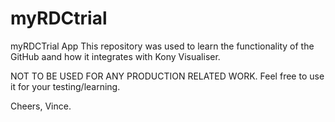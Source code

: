 # myRDCtrial
myRDCTrial App
This repository was used to learn the functionality of the GitHub aand how it integrates with Kony Visualiser.

NOT TO BE USED FOR ANY PRODUCTION RELATED WORK. Feel free to use it for your testing/learning. 

Cheers, Vince.
